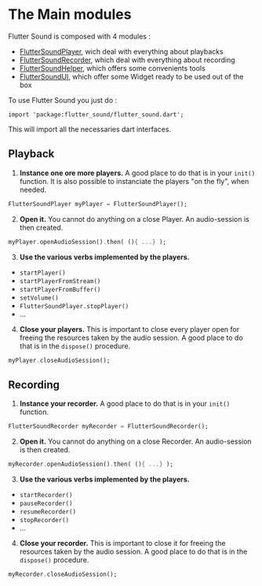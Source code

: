 # The Main modules


Flutter Sound is composed with 4 modules :

- [FlutterSoundPlayer](player.md#flutter-sound-player-api), wich deal with everything about playbacks
- [FlutterSoundRecorder](recorder.md#flutter-sound-recorder-api), which deal with everything about recording
- [FlutterSoundHelper](utilities.md), which offers some convenients tools
- [FlutterSoundUI](ui_widget.md), which offer some Widget ready to be used out of the box

To use Flutter Sound you just do :
```
import 'package:flutter_sound/flutter_sound.dart';
```

This will import all the necessaries dart interfaces.


## Playback

1. **Instance one ore more players.**
A good place to do that is in your `init()` function.
It is also possible to instanciate the players "on the fly", when needed.
```dart
FlutterSoundPlayer myPlayer = FlutterSoundPlayer();
```

2. **Open it.**
You cannot do anything on a close Player.
An audio-session is then created.
```dart
myPlayer.openAudioSession().then( (){ ...} );
```


3. **Use the various verbs implemented by the players.**
- `startPlayer()`
- `startPlayerFromStream()`
- `startPlayerFromBuffer()`
- `setVolume()`
- `FlutterSoundPlayer.stopPlayer()`
- ...


4. **Close your players.**
This is important to close every player open for freeing the resources taken by the audio session.
A good place to do that is in the `dispose()` procedure.
```dart
myPlayer.closeAudioSession();
```


## Recording


1. **Instance your recorder.**
A good place to do that is in your `init()` function.
```dart
FlutterSoundRecorder myRecorder = FlutterSoundRecorder();
```

2. **Open it.**
You cannot do anything on a close Recorder.
An audio-session is then created.
```dart
myRecorder.openAudioSession().then( (){ ...} );
```


3. **Use the various verbs implemented by the players.**
- `startRecorder()`
- `pauseRecorder()`
- `resumeRecorder()`
- `stopRecorder()`
- ...


4. **Close your recorder.**
This is important to close it for freeing the resources taken by the audio session.
A good place to do that is in the `dispose()` procedure.
```dart
myRecorder.closeAudioSession();
```

